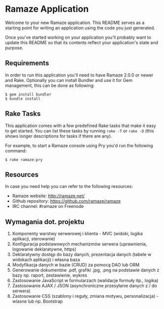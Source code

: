 # Ramaze Application

Welcome to your new Ramaze application. This README serves as a starting point
for writing an application using the code you just generated.

Once you've started working on your application you'll probably want to update
this README so that its contents reflect your application's state and purpose.

## Requirements

In order to run this application you'll need to have Ramaze 2.0.0 or newer and
Rake. Optionally you can install Bundler and use it for Gem management, this
can be done as following:

    $ gem install bundler
    $ bundle install

## Rake Tasks

This application comes with a few predefined Rake tasks that make it easy to
get started. You can list these tasks by running `rake -T` or `rake -D` (this
shows longer descriptions for tasks if there are any).

For example, to start a Ramaze console using Pry you'd run the following
command:

    $ rake ramaze:pry

## Resources

In case you need help you can refer to the following resources:

* Ramaze website: <http://ramaze.net/>
* Github repository: <https://github.com/ramaze/ramaze>
* IRC channel: \#ramaze on Freenode

## Wymagania dot. projektu

1. Komponenty warstwy serwerowej i klienta - MVC (widoki, logika aplikacji, sterowanie)
2. Konfiguracja podstawowych mechanizmów serwera (uprawnienia, logowanie deklaratywne, https)
3. Deklaratywny dostęp do bazy danych, prezentacja danych (tabele w widokach aplikacji) i własna baza
4. Modyfikacja danych w bazie (CRUD) za pomocą DAO lub ORM
5. Generowanie dokumentów .pdf, grafiki .jpg, .png na podstawie danych z bazy np. raport, zestawienie, wykres
6. Zastosowanie JavaScript w formularzach (walidacje formuły itp., logika)
7. Zastosowanie AJAX / JSON (asynchroniczne przesyłanie danych z / do serwera)
8. Zastosowanie CSS (szablony i reguły, zmiana motywu, personalizacja) - wlasne lub np. Bootstrap
